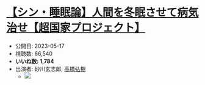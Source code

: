 # [【シン・睡眠論】人間を冬眠させて病気治せ【超国家プロジェクト】](https://www.youtube.com/watch?v=1dDAqZFMZXE)
-   公開日: 2023-05-17
-   視聴数: 66,540
-   **いいね数: 1,784**
-   出演者: 砂川玄志郎, [高橋弘樹](/rehacq_fan/people/高橋弘樹 "wikilink")
    - [![](https://img.youtube.com/vi/1dDAqZFMZXE/hqdefault.jpg)](https://www.youtube.com/watch?v=1dDAqZFMZXE)
